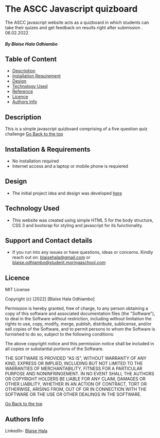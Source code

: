 # 
# The ASCC Javascript quizboard 
The ASCC javascript website acts as a quizboard in which students can take their quizes and get feedback on results right after submission . 06.02.2022


##### By Blaise Hala Odhiambo
### 

## Table of Content

+ [Description](#description)
+ [Installation Requirement](#Installation)
+ [Design](https://www.figma.com/file/eWlNelkeasw4ATHIC8W8Hb/blaisehala?node-id=0%3A1)
+ [Technology Used](#technology-used)
+ [Reference](#reference)
+ [Licence](#licence)
+ [Authors Info](#author-Info)

## Description
This is a simple javascript quizboard  comprising of  a five question quiz challenge 
[Go Back to the top](#description)

## Installation & Requirements
* No installation required
* Internet access and a laptop or mobile phone is requiered


## Design
* The initial project idea and design was developed [here](https://www.figma.com/file/eWlNelkeasw4ATHIC8W8Hb/Untitled?node-id=48%3A23) 


## Technology Used
* This website was created using simple HTML 5 for the body structure, CSS 3  and bootsrap for styling and javascript for its functionality.

## Support and Contact details
* If you run into any issues or have questions, ideas or concerns. Kindly reach out on: blaisehala@gmail.com or blaise.odhiambo@student.moringaschool.com


## Licence

MIT License

Copyright (c) [2022] [Blaise Hala Odhiambo]

Permission is hereby granted, free of charge, to any person obtaining a copy
of this software and associated documentation files (the "Software"), to deal
in the Software without restriction, including without limitation the rights
to use, copy, modify, merge, publish, distribute, sublicense, and/or sell
copies of the Software, and to permit persons to whom the Software is
furnished to do so, subject to the following conditions:

The above copyright notice and this permission notice shall be included in all
copies or substantial portions of the Software.

THE SOFTWARE IS PROVIDED "AS IS", WITHOUT WARRANTY OF ANY KIND, EXPRESS OR
IMPLIED, INCLUDING BUT NOT LIMITED TO THE WARRANTIES OF MERCHANTABILITY,
FITNESS FOR A PARTICULAR PURPOSE AND NONINFRINGEMENT. IN NO EVENT SHALL THE
AUTHORS OR COPYRIGHT HOLDERS BE LIABLE FOR ANY CLAIM, DAMAGES OR OTHER
LIABILITY, WHETHER IN AN ACTION OF CONTRACT, TORT OR OTHERWISE, ARISING FROM,
OUT OF OR IN CONNECTION WITH THE SOFTWARE OR THE USE OR OTHER DEALINGS IN THE
SOFTWARE.

[Go Back to the top](##Licence)

## Authors Info

LinkedIn- [Blaise Hala](https://www.linkedin.com/in/blaise-hala-682aa511a/)